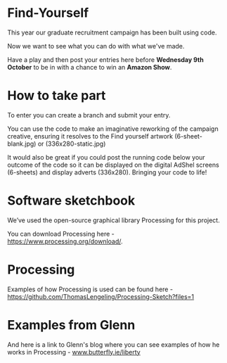 # Find-Yourself
This year our graduate recruitment campaign has been built using code. 

Now we want to see what you can do with what we've made. 

Have a play and then post your entries here before **Wednesday 9th October** to be in with a chance to win an **Amazon Show**.

# How to take part
To enter you can create a branch and submit your entry.

You can use the code to make an imaginative reworking of the campaign creative, ensuring it resolves to the Find yourself artwork (6-sheet-blank.jpg) or (336x280-static.jpg)

It would also be great if you could post the running code below your outcome of the code so it can be displayed on the digital AdShel screens (6-sheets) and display adverts (336x280). Bringing your code to life!

# Software sketchbook
We’ve used the open-source graphical library Processing for this project.

You can download Processing here - https://www.processing.org/download/.

# Processing
Examples of how Processing is used can be found here - https://github.com/ThomasLengeling/Processing-Sketch?files=1

# Examples from Glenn
And here is a link to Glenn's blog where you can see examples of how he works in Processing - www.butterfly.ie/liberty
